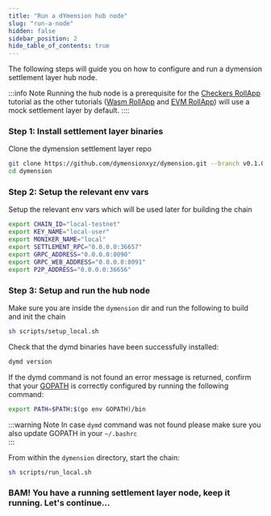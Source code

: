 ```yaml
---
title: "Run a dYmension hub node"
slug: "run-a-node"
hidden: false
sidebar_position: 2
hide_table_of_contents: true
---
```


The following steps will guide you on how to configure and run a dymension settlement layer hub node.

:::info Note
Running the hub node is a prerequisite for the [Checkers RollApp](../checkers-rollapp/scaffold-rollapp.md) tutorial as the other tutorials ([Wasm RollApp](docs/developers/cosmwasm-rollapp/index.md) and [EVM RollApp](../evm-rollapp/intro.md)) will
use a mock settlement layer by default.
::::

### Step 1: Install settlement layer binaries

Clone the dymension settlement layer repo

```sh
git clone https://github.com/dymensionxyz/dymension.git --branch v0.1.0-alpha
cd dymension
```

### Step 2: Setup the relevant env vars

Setup the relevant env vars which will be used later for building the chain

```sh
export CHAIN_ID="local-testnet"
export KEY_NAME="local-user"
export MONIKER_NAME="local"
export SETTLEMENT_RPC="0.0.0.0:36657"
export GRPC_ADDRESS="0.0.0.0:8090"
export GRPC_WEB_ADDRESS="0.0.0.0:8091"
export P2P_ADDRESS="0.0.0.0:36656"
```
### Step 3: Setup and run the hub node

Make sure you are inside the `dymension` dir and run the following to build and init the chain

```sh
sh scripts/setup_local.sh
```

Check that the dymd binaries have been successfully installed:

```sh
dymd version
```

If the dymd command is not found an error message is returned, confirm that your [GOPATH](https://go.dev/doc/gopath_code#GOPATH) is correctly configured by running the following command:

```sh
export PATH=$PATH:$(go env GOPATH)/bin
```

:::warning Note
In case `dymd` command was not found please make sure you also update GOPATH in your `~/.bashrc`<br/>
:::

From within the `dymension` directory, start the chain:

```sh
sh scripts/run_local.sh
```

### BAM! You have a running settlement layer node, keep it running. Let's continue...
